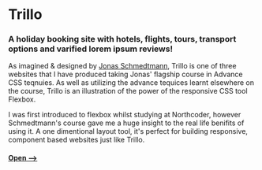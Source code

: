 # Trillo
### A holiday booking site with hotels, flights, tours, transport options and varified lorem ipsum reviews!
As imagined & designed by [Jonas Schmedtmann](https://codingheroes.io "Jonas Schmedtmann's Site"), Trillo is one of three websites that I have produced taking Jonas' flagship course in Advance CSS teqnuies. As well as utilizing the advance tequices learnt elsewhere on the course, Trillo is an illustration of the power of the responsive CSS tool Flexbox. 

I was first introduced to flexbox whilst studying at Northcoder, however Schmedtmann's course gave me a huge insight to the real life benifits of using it. A one dimentional layout tool, it's perfect for building responsive, component based websites just like Trillo. 

#### [Open -->](https://trillo-rc.herokuapp.com "Trillo")
